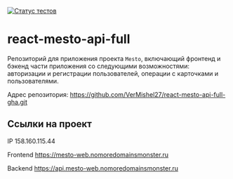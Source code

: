 [![Статус тестов](../../actions/workflows/tests.yml/badge.svg)](../../actions/workflows/tests.yml)

# react-mesto-api-full
Репозиторий для приложения проекта `Mesto`, включающий фронтенд и бэкенд части приложения со следующими возможностями: авторизации и регистрации пользователей, операции с карточками и пользователями.

Адрес репозитория: https://github.com/VerMishel27/react-mesto-api-full-gha.git

## Ссылки на проект

IP 158.160.115.44

Frontend https://mesto-web.nomoredomainsmonster.ru

Backend https://api.mesto-web.nomoredomainsmonster.ru
